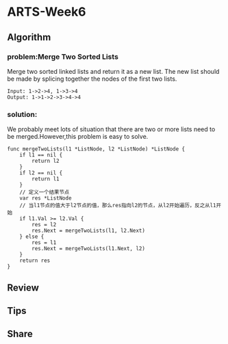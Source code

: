 # ARTS-Week6

## Algorithm
### problem:Merge Two Sorted Lists
Merge two sorted linked lists and return it as a new list. The new list should be made by splicing together the nodes of the first two lists.
```
Input: 1->2->4, 1->3->4
Output: 1->1->2->3->4->4
```
### solution:
We probably meet lots of situation that there are two or more lists need to be merged.However,this problem is easy to solve.
```golang
func mergeTwoLists(l1 *ListNode, l2 *ListNode) *ListNode {
	if l1 == nil {
	    return l2
	}
	if l2 == nil {
	    return l1
	}
	// 定义一个结果节点
	var res *ListNode
	// 当l1节点的值大于l2节点的值，那么res指向l2的节点，从l2开始遍历，反之从l1开始
	if l1.Val >= l2.Val {
		res = l2
		res.Next = mergeTwoLists(l1, l2.Next)
	} else {
		res = l1
		res.Next = mergeTwoLists(l1.Next, l2)
	}
	return res
}
```


## Review


## Tips

## Share
